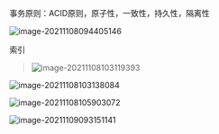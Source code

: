 事务原则：ACID原则，原子性，一致性，持久性，隔离性

![image-20211108094405146](C:\Users\18352\AppData\Roaming\Typora\typora-user-images\image-20211108094405146.png)

索引

> ![image-20211108103119393](C:\Users\18352\AppData\Roaming\Typora\typora-user-images\image-20211108103119393.png)

![image-20211108103138084](C:\Users\18352\AppData\Roaming\Typora\typora-user-images\image-20211108103138084.png)

![image-20211108105903072](C:\Users\18352\AppData\Roaming\Typora\typora-user-images\image-20211108105903072.png)

![image-20211109093151141](C:\Users\18352\AppData\Roaming\Typora\typora-user-images\image-20211109093151141.png)
